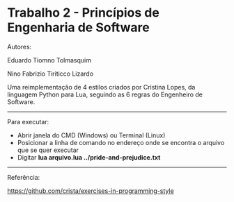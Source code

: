 # Trabalho 2 - Princípios de Engenharia de Software

Autores:

Eduardo Tiomno Tolmasquim

Nino Fabrizio Tiriticco Lizardo



Uma reimplementação de 4 estilos criados por Cristina Lopes, da linguagem Python para Lua, seguindo as 6 regras do Engenheiro de Software.

------------------------------

Para executar:

- Abrir janela do CMD (Windows) ou Terminal (Linux)
- Posicionar a linha de comando no endereço onde se encontra o arquivo que se quer executar
- Digitar **lua arquivo.lua ../pride-and-prejudice.txt**

------------------------------

Referência:

https://github.com/crista/exercises-in-programming-style
